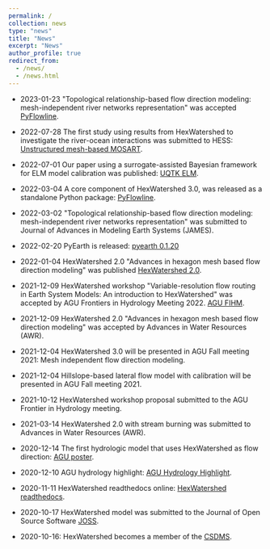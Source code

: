 ```yaml
---
permalink: /
collection: news
type: "news"
title: "News"
excerpt: "News"
author_profile: true
redirect_from: 
  - /news/
  - /news.html
---
```


* 2023-01-23 "Topological relationship-based flow direction modeling: mesh-independent river networks representation" was accepted [PyFlowline](https://agupubs.onlinelibrary.wiley.com/doi/abs/10.1029/2022MS003089). 

* 2022-07-28 The first study using results from HexWatershed to investigate the river-ocean interactions was submitted to HESS: [Unstructured mesh-based MOSART](https://hess.copernicus.org/preprints/hess-2022-251/).

* 2022-07-01 Our paper using a surrogate-assisted Bayesian framework for ELM model calibration was published: [UQTK ELM](https://gmd.copernicus.org/articles/15/5021/2022/gmd-15-5021-2022.html).

* 2022-03-04 A core component of HexWatershed 3.0, was released as a standalone Python package: [PyFlowline](https://anaconda.org/conda-forge/pyflowline/).

* 2022-03-02 "Topological relationship-based flow direction modeling: mesh-independent river networks representation" was submitted to Journal of Advances in Modeling Earth Systems (JAMES).

* 2022-02-20 PyEarth is released:
[pyearth 0.1.20](https://anaconda.org/conda-forge/pyearth)

* 2022-01-04 HexWatershed 2.0 "Advances in hexagon mesh based flow direction modeling" was published [HexWatershed 2.0](https://doi.org/10.1016/j.advwatres.2021.104099).

* 2021-12-09 HexWatershed workshop "Variable-resolution flow routing in Earth System Models: An introduction to HexWatershed" was accepted by AGU Frontiers in Hydrology Meeting 2022. 
[AGU FIHM](https://agu.confex.com/agu/hydrology22/prelim.cgi/Session/143108).

* 2021-12-09 HexWatershed 2.0 "Advances in hexagon mesh based flow direction modeling" was accepted by Advances in Water Resources (AWR).

* 2021-12-04 HexWatershed 3.0 will be presented in AGU Fall meeting 2021: Mesh independent flow direction modeling. 

* 2021-12-04 Hillslope-based lateral flow model with calibration will be presented in AGU Fall meeting 2021.

* 2021-10-12 HexWatershed workshop proposal submitted to the AGU Frontier in Hydrology meeting.

* 2021-03-14 HexWatershed 2.0 with stream burning was submitted to Advances in Water Resources (AWR). 

* 2020-12-14 The first hydrologic model that uses HexWatershed as flow direction: 
[AGU poster](https://agu.confex.com/agu/fm20/meetingapp.cgi/Paper/673223).

* 2020-12-10 AGU hydrology highlight: 
[AGU Hydrology Highlight](https://agu-h3s.org/2020/12/07/chang-liaos-research-showcase-revisiting-flow-directions/).

* 2020-11-11 HexWatershed readthedocs online: 
[HexWatershed readthedocs](https://hexwatershed.readthedocs.io/en/latest/).

* 2020-10-17 HexWatershed model was submitted to the Journal of Open Source Software [JOSS](https://github.com/openjournals/joss-reviews/issues/2751).

* 2020-10-16: HexWatershed becomes a member of the
[CSDMS](https://csdms.colorado.edu/wiki/Model:HexWatershed).